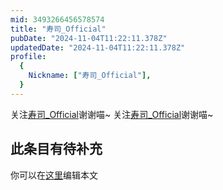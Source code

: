 ```yaml
---
mid: 3493266456578574
title: "寿司_Official"
pubDate: "2024-11-04T11:22:11.378Z"
updatedDate: "2024-11-04T11:22:11.378Z"
profile:
  {
    Nickname: ["寿司_Official"],
  }
---
```


关注[寿司_Official](https://space.bilibili.com/3493266456578574)谢谢喵~ 关注[寿司_Official](https://space.bilibili.com/3493266456578574)谢谢喵~

## 此条目有待补充
你可以在[这里](https://github.com/Yuhanawa/VTuber.ICU-Content/edit/master/v/寿司_Official/index.md)编辑本文
